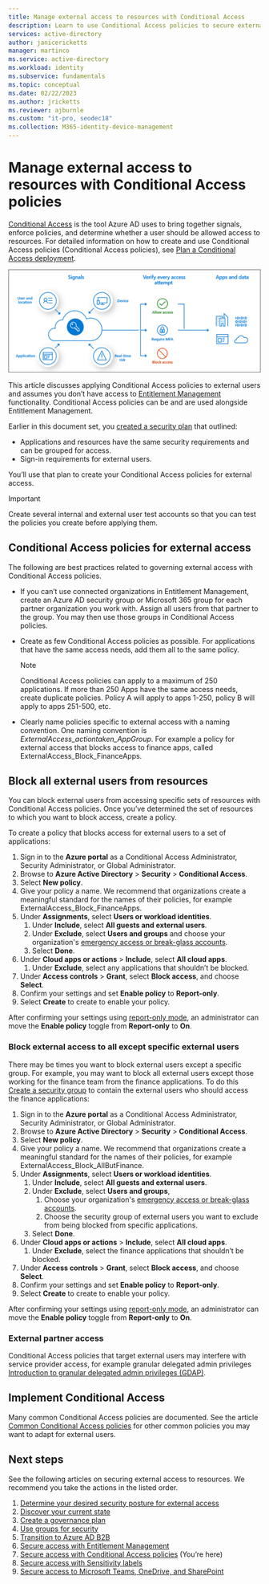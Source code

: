 ```yaml
---
title: Manage external access to resources with Conditional Access 
description: Learn to use Conditional Access policies to secure external access to resources.
services: active-directory
author: janicericketts
manager: martinco
ms.service: active-directory
ms.workload: identity
ms.subservice: fundamentals
ms.topic: conceptual
ms.date: 02/22/2023
ms.author: jricketts
ms.reviewer: ajburnle
ms.custom: "it-pro, seodec18"
ms.collection: M365-identity-device-management
---
```

# Manage external access to resources with Conditional Access policies 

[Conditional Access](../conditional-access/overview.md) is the tool Azure AD uses to bring together signals, enforce policies, and determine whether a user should be allowed access to resources. For detailed information on how to create and use Conditional Access policies (Conditional Access policies), see [Plan a Conditional Access deployment](../conditional-access/plan-conditional-access.md). 

![Diagram of Conditional Access signals and decisions](media/secure-external-access//7-conditional-access-signals.png)

This article discusses applying Conditional Access policies to external users and assumes you don’t have access to [Entitlement Management](../governance/entitlement-management-overview.md) functionality. Conditional Access policies can be and are used alongside Entitlement Management.

Earlier in this document set, you [created a security plan](3-secure-access-plan.md) that outlined:

* Applications and resources have the same security requirements and can be grouped for access.
* Sign-in requirements for external users.

You’ll use that plan to create your Conditional Access policies for external access. 

> [!IMPORTANT]
> Create several internal and external user test accounts so that you can test the policies you create before applying them.

## Conditional Access policies for external access

The following are best practices related to governing external access with Conditional Access policies.

* If you can’t use connected organizations in Entitlement Management, create an Azure AD security group or Microsoft 365 group for each partner organization you work with. Assign all users from that partner to the group. You may then use those groups in Conditional Access policies.

* Create as few Conditional Access policies as possible. For applications that have the same access needs, add them all to the same policy.  

   > [!NOTE]
   > Conditional Access policies can apply to a maximum of 250 applications. If more than 250 Apps have the same access needs, create duplicate policies. Policy A will apply to apps 1-250, policy B will apply to apps 251-500, etc.

* Clearly name policies specific to external access with a naming convention. One naming convention is *ExternalAccess_actiontaken_AppGroup*. For example a policy for external access that blocks access to finance apps, called ExternalAccess_Block_FinanceApps.

## Block all external users from resources

You can block external users from accessing specific sets of resources with Conditional Access policies. Once you’ve determined the set of resources to which you want to block access, create a policy.

To create a policy that blocks access for external users to a set of applications:

1. Sign in to the **Azure portal** as a Conditional Access Administrator, Security Administrator, or Global Administrator.
1. Browse to **Azure Active Directory** > **Security** > **Conditional Access**.
1. Select **New policy**.
1. Give your policy a name. We recommend that organizations create a meaningful standard for the names of their policies, for example ExternalAccess_Block_FinanceApps.
1. Under **Assignments**, select **Users or workload identities**.
   1. Under **Include**, select **All guests and external users**. 
   1. Under **Exclude**, select **Users and groups** and choose your organization's [emergency access or break-glass accounts](../roles/security-emergency-access.md). 
   1. Select **Done**.
1. Under **Cloud apps or actions** > **Include**, select **All cloud apps**.
   1. Under **Exclude**, select any applications that shouldn’t be blocked.
1. Under **Access controls** > **Grant**, select **Block access**, and choose **Select**.
1. Confirm your settings and set **Enable policy** to **Report-only**.
1. Select **Create** to create to enable your policy.

After confirming your settings using [report-only mode](../conditional-access/howto-conditional-access-insights-reporting.md), an administrator can move the **Enable policy** toggle from **Report-only** to **On**.

### Block external access to all except specific external users

There may be times you want to block external users except a specific group. For example, you may want to block all external users except those working for the finance team from the finance applications. To do this [Create a security group](active-directory-groups-create-azure-portal.md) to contain the external users who should access the finance applications:

1. Sign in to the **Azure portal** as a Conditional Access Administrator, Security Administrator, or Global Administrator.
1. Browse to **Azure Active Directory** > **Security** > **Conditional Access**.
1. Select **New policy**.
1. Give your policy a name. We recommend that organizations create a meaningful standard for the names of their policies, for example ExternalAccess_Block_AllButFinance.
1. Under **Assignments**, select **Users or workload identities**.
   1. Under **Include**, select **All guests and external users**. 
   1. Under **Exclude**, select **Users and groups**, 
      1. Choose your organization's [emergency access or break-glass accounts](../roles/security-emergency-access.md). 
      1. Choose the security group of external users you want to exclude from being blocked from specific applications.
   1. Select **Done**.
1. Under **Cloud apps or actions** > **Include**, select **All cloud apps**.
   1. Under **Exclude**, select the finance applications that shouldn’t be blocked.
1. Under **Access controls** > **Grant**, select **Block access**, and choose **Select**.
1. Confirm your settings and set **Enable policy** to **Report-only**.
1. Select **Create** to create to enable your policy.

After confirming your settings using [report-only mode](../conditional-access/howto-conditional-access-insights-reporting.md), an administrator can move the **Enable policy** toggle from **Report-only** to **On**.

### External partner access

Conditional Access policies that target external users may interfere with service provider access, for example granular delegated admin privileges [Introduction to granular delegated admin privileges (GDAP)](/partner-center/gdap-introduction).

## Implement Conditional Access

Many common Conditional Access policies are documented. See the article [Common Conditional Access policies](../conditional-access/concept-conditional-access-policy-common.md) for other common policies you may want to adapt for external users.

## Next steps

See the following articles on securing external access to resources. We recommend you take the actions in the listed order.

1. [Determine your desired security posture for external access](1-secure-access-posture.md)
1. [Discover your current state](2-secure-access-current-state.md)
1. [Create a governance plan](3-secure-access-plan.md)
1. [Use groups for security](4-secure-access-groups.md)
1. [Transition to Azure AD B2B](5-secure-access-b2b.md)
1. [Secure access with Entitlement Management](6-secure-access-entitlement-managment.md)
1. [Secure access with Conditional Access policies](7-secure-access-conditional-access.md) (You’re here)
1. [Secure access with Sensitivity labels](8-secure-access-sensitivity-labels.md)
1. [Secure access to Microsoft Teams, OneDrive, and SharePoint](9-secure-access-teams-sharepoint.md)

